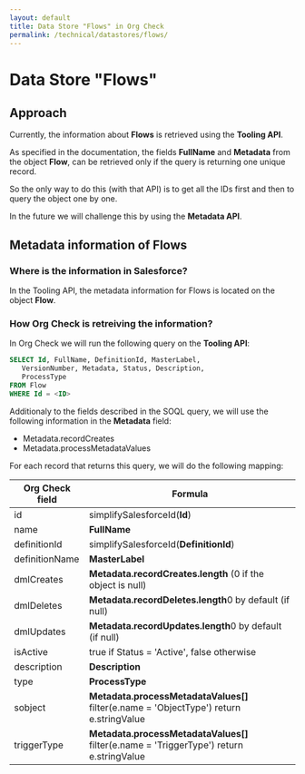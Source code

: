 ```yaml
---
layout: default
title: Data Store "Flows" in Org Check  
permalink: /technical/datastores/flows/
---
```


# Data Store "Flows"

## Approach

Currently, the information about **Flows** is retrieved using the **Tooling API**.

As specified in the documentation, the fields **FullName** and **Metadata** from the object **Flow**,
can be retrieved only if the query is returning one unique record.

So the only way to do this (with that API) is to get all the IDs first and then to query the object one by
one.

In the future we will challenge this by using the **Metadata API**.

## Metadata information of Flows

### Where is the information in Salesforce?

In the Tooling API, the metadata information for Flows is located on the object **Flow**.

### How Org Check is retreiving the information?

In Org Check we will run the following query on the **Tooling API**:

```SQL
SELECT Id, FullName, DefinitionId, MasterLabel, 
   VersionNumber, Metadata, Status, Description, 
   ProcessType 
FROM Flow 
WHERE Id = <ID>
```

Additionaly to the fields described in the SOQL query, we will use the following information 
in the **Metadata** field:
- Metadata.recordCreates
- Metadata.processMetadataValues

For each record that returns this query, we will do the following mapping:

| Org Check field                   | Formula                                                                                  |
| -------------------------------- | ---------------------------------------------------------------------------------------- |
| id                               | simplifySalesforceId(**Id**)                                                             |
| name                             | **FullName**                                                                             |
| definitionId                     | simplifySalesforceId(**DefinitionId**)                                                   |
| definitionName                   | **MasterLabel**                                                                          |
| dmlCreates                       | **Metadata.recordCreates.length** (0 if the object is null)                              |
| dmlDeletes                       | **Metadata.recordDeletes.length**0 by default (if null)                                  |
| dmlUpdates                       | **Metadata.recordUpdates.length**0 by default (if null)                                  |
| isActive                         | true if Status = 'Active', false otherwise                                               |
| description                      | **Description**                                                                          |
| type                             | **ProcessType**                                                                          |
| sobject                          | **Metadata.processMetadataValues[]** filter(e.name = 'ObjectType') return e.stringValue  |
| triggerType                      | **Metadata.processMetadataValues[]** filter(e.name = 'TriggerType') return e.stringValue |

